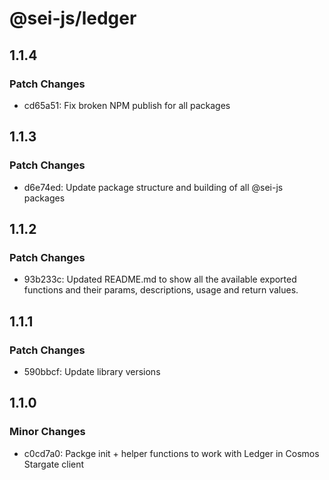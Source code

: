 # @sei-js/ledger

## 1.1.4

### Patch Changes

- cd65a51: Fix broken NPM publish for all packages

## 1.1.3

### Patch Changes

- d6e74ed: Update package structure and building of all @sei-js packages

## 1.1.2

### Patch Changes

- 93b233c: Updated README.md to show all the available exported functions and their params, descriptions, usage and return values.

## 1.1.1

### Patch Changes

- 590bbcf: Update library versions

## 1.1.0

### Minor Changes

- c0cd7a0: Packge init + helper functions to work with Ledger in Cosmos Stargate client
